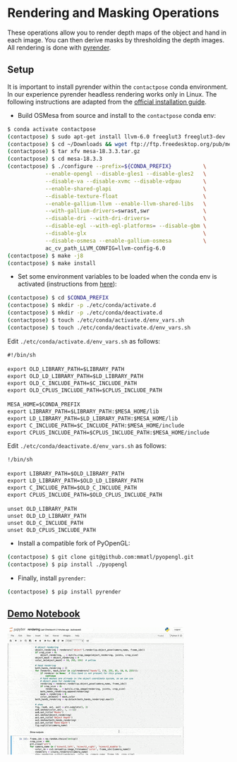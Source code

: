 # Rendering and Masking Operations
These operations allow you to render depth maps of the object and hand in each image. You can then derive masks by thresholding the depth images. All rendering is done with [pyrender](https://pyrender.readthedocs.io/en/latest/).

## Setup
It is important to install pyrender within the `contactpose` conda environment. In our experience pyrender headless rendering works only in Linux. The following instructions are adapted from the [official installation guide](https://pyrender.readthedocs.io/en/latest/install/index.html).

- Build OSMesa from source and install to the `contactpose` conda env:
```bash
$ conda activate contactpose
(contactpose) $ sudo apt-get install llvm-6.0 freeglut3 freeglut3-dev
(contactpose) $ cd ~/Downloads && wget ftp://ftp.freedesktop.org/pub/mesa/mesa-18.3.3.tar.gz
(contactpose) $ tar xfv mesa-18.3.3.tar.gz
(contactpose) $ cd mesa-18.3.3
(contactpose) $ ./configure --prefix=${CONDA_PREFIX}          \
            --enable-opengl --disable-gles1 --disable-gles2   \
            --disable-va --disable-xvmc --disable-vdpau       \
            --enable-shared-glapi                             \
            --disable-texture-float                           \
            --enable-gallium-llvm --enable-llvm-shared-libs   \
            --with-gallium-drivers=swrast,swr                 \
            --disable-dri --with-dri-drivers=                 \
            --disable-egl --with-egl-platforms= --disable-gbm \
            --disable-glx                                     \
            --disable-osmesa --enable-gallium-osmesa          \
            ac_cv_path_LLVM_CONFIG=llvm-config-6.0
(contactpose) $ make -j8
(contactpose) $ make install
```

- Set some environment variables to be loaded when the conda env is activated
(instructions from
[here](https://docs.conda.io/projects/conda/en/latest/user-guide/tasks/manage-environments.html#saving-environment-variables)):
```bash
(contactpose) $ cd $CONDA_PREFIX
(contactpose) $ mkdir -p ./etc/conda/activate.d
(contactpose) $ mkdir -p ./etc/conda/deactivate.d
(contactpose) $ touch ./etc/conda/activate.d/env_vars.sh
(contactpose) $ touch ./etc/conda/deactivate.d/env_vars.sh
```

Edit `./etc/conda/activate.d/env_vars.sh` as follows:
```
#!/bin/sh

export OLD_LIBRARY_PATH=$LIBRARY_PATH
export OLD_LD_LIBRARY_PATH=$LD_LIBRARY_PATH
export OLD_C_INCLUDE_PATH=$C_INCLUDE_PATH
export OLD_CPLUS_INCLUDE_PATH=$CPLUS_INCLUDE_PATH

MESA_HOME=$CONDA_PREFIX
export LIBRARY_PATH=$LIBRARY_PATH:$MESA_HOME/lib
export LD_LIBRARY_PATH=$LD_LIBRARY_PATH:$MESA_HOME/lib
export C_INCLUDE_PATH=$C_INCLUDE_PATH:$MESA_HOME/include
export CPLUS_INCLUDE_PATH=$CPLUS_INCLUDE_PATH:$MESA_HOME/include
```

Edit `./etc/conda/deactivate.d/env_vars.sh` as follows:
```
!/bin/sh

export LIBRARY_PATH=$OLD_LIBRARY_PATH
export LD_LIBRARY_PATH=$OLD_LD_LIBRARY_PATH
export C_INCLUDE_PATH=$OLD_C_INCLUDE_PATH
export CPLUS_INCLUDE_PATH=$OLD_CPLUS_INCLUDE_PATH

unset OLD_LIBRARY_PATH
unset OLD_LD_LIBRARY_PATH
unset OLD_C_INCLUDE_PATH
unset OLD_CPLUS_INCLUDE_PATH
```

- Install a compatible fork of PyOpenGL:
```bash
(contactpose) $ git clone git@github.com:mmatl/pyopengl.git
(contactpose) $ pip install ./pyopengl
```

- Finally, install `pyrender`:
```bash
(contactpose) $ pip install pyrender
```


## [Demo Notebook](../rendering.ipynb)
![](../readme_images/rendering_notebook_teaser.gif)
